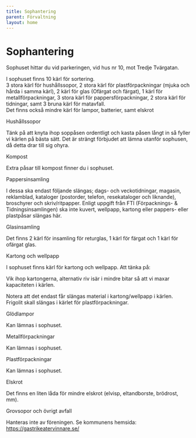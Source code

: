 ```yaml
---
title: Sophantering
parent: Förvaltning
layout: home
---
```


# Sophantering

Sophuset hittar du vid parkeringen, vid hus nr 10, mot Tredje Tvärgatan.

I sophuset finns 10 kärl för sortering.  
3 stora kärl för hushållssopor, 2 stora kärl för plastförpackningar (mjuka och hårda i samma kärl), 2 kärl för glas (Ofärgat och färgat), 1 kärl för metallförpackningar, 3 stora kärl för pappersförpackningar, 2 stora  kärl för tidningar, samt 3 bruna kärl för matavfall.  
Det finns också mindre kärl för lampor, batterier, samt elskrot  

Hushållssopor

Tänk på att knyta ihop soppåsen ordentligt och kasta påsen långt in så fyller vi kärlen på bästa sätt. Det är strängt förbjudet att lämna utanför sophusen, då detta drar till sig ohyra.

Kompost

Extra påsar till kompost finner du i sophuset.

Pappersinsamling

I dessa ska endast följande slängas; dags- och veckotidningar, magasin, reklamblad, kataloger (postorder, telefon, resekataloger och liknande), broschyrer och skriv/ritpapper. Enligt uppgift från FTI (Förpacknings- & Tidningsinsamlingen) ska inte kuvert, wellpapp, kartong eller pappers- eller plastpåsar slängas här.

Glasinsamling

Det finns 2 kärl för insamling för returglas, 1 kärl för färgat och 1 kärl för ofärgat glas.

Kartong och wellpapp

I sophuset finns kärl för kartong och wellpapp. Att tänka på:

Vik ihop kartongerna, alternativ riv isär i mindre bitar så att vi maxar kapaciteten i kärlen.

Notera att det endast får slängas material i kartong/wellpapp i kärlen. Frigolit skall slängas i kärlet för plastförpackningar.

Glödlampor

Kan lämnas i sophuset.

Metallförpackningar

Kan lämnas i sophuset.

Plastförpackningar

Kan lämnas i sophuset.

Elskrot

Det finns en liten låda för mindre elskrot (elvisp, eltandborste, brödrost, mm).

Grovsopor och övrigt avfall

Hanteras inte av föreningen. Se kommunens hemsida: https://gastrikeatervinnare.se/